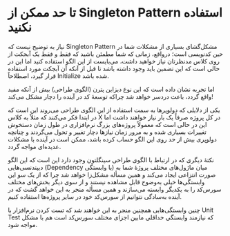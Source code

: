 # تا حد ممکن از Singleton Pattern استفاده نکنید

نیاز به توضیح نیست که Singleton Pattern مشکل‌گشای بسیاری از مشکلات شما در حین کدنویسی است؛ درواقع، زمانی که شما مطمئن باشید که فقط و فقط یک آبجکت از روی کلاس مدنظرتان نیاز خواهید داشت، می‌بایست از این الگو استفاده کنید اما این در حالی است که این تضمین باید وجود داشته باشد تا قبل از آنکه آن آبجکت مورد استفاده قرار گیرد، اصطلاحاً Initialize شده باشد.

اما تجربه نشان داده است که این نوع دیزاین پترن (الگوی طراحی) بیش از آنکه مفید واقع گردد، باعث دردسر خواهد شد چراکه توسعهٔ کد در آینده را دچار مشکل می‌کند!

یکی از دلایلی که دولوپرها به سمت استفاده از این الگوی طراحی می‌روند این است که در ابتدا فکر می‌کنند که مثلاً به کلاس X در کل پروژه صرفاً یک بار نیاز خواهند داشت اما این در حالی است که معمولاً پروژه‌های بزرگ نرم‌افزاری در طول زمان دستخوش تغییرات بسیاری شده و به مرور زمان نیازها دچار تغییر و تحول می‌گردند و چنانچه دولوپری بیش از حد روی این الگو حساب کرده باشد، ممکن است در آینده با مشکلات عدیده‌ای مواجه گردد.

نکتهٔ دیگری که در ارتباط با الگوی طراحی سینگلتون وجود دارد این است که این الگو دیپندنسی‌هایی (Dependency یا وابستگی) میان ماژول‌های مختلف پروژه‌ٔ شما به صورت انتزاعی ایجاد می‌کند و همین مسأله مشکل‌زا خواهد شد چرا که از یک سو این وابستگی‌ها خیلی به‌وضوح قابل مشاهده نیستند و از سوی دیگر بخش‌های مختلف سورس‌کد را به یکدیگر وابسته می‌سازند و همین مسأله منجر به این خواهد گشت که در آینده به‌سادگی نتوانیم از سورس‌کد خود در سایر پروژه‌ها استفاده کنیم.

چنین وابستگی‌هایی همچنین منجر به این خواهند شد که تست کردن نرم‌افزار با Unit Test که نیازمند وابستگی حداقلی مابین اجزای مختلف سورس‌کد است هم با مشکل مواجه شود.
